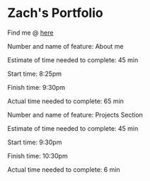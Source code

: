 # Zach's Portfolio

Find me @ [here](https://zach-flowers-portfolio.netlify.app)


Number and name of feature: About me

Estimate of time needed to complete: 45 min

Start time: 8:25pm

Finish time: 9:30pm

Actual time needed to complete: 65 min

Number and name of feature: Projects Section

Estimate of time needed to complete: 45 min

Start time: 9:30pm

Finish time: 10:30pm

Actual time needed to complete: 6 min


